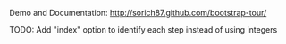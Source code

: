 Demo and Documentation:
http://sorich87.github.com/bootstrap-tour/

TODO:
Add "index" option to identify each step instead of using integers
